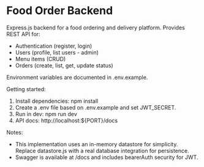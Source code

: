# Food Order Backend

Express.js backend for a food ordering and delivery platform. Provides REST API for:
- Authentication (register, login)
- Users (profile, list users - admin)
- Menu items (CRUD)
- Orders (create, list, get, update status)

Environment variables are documented in .env.example.

Getting started:
1) Install dependencies:
   npm install
2) Create a .env file based on .env.example and set JWT_SECRET.
3) Run in dev:
   npm run dev
4) API docs:
   http://localhost:${PORT}/docs

Notes:
- This implementation uses an in-memory datastore for simplicity. Replace datastore.js with a real database integration for persistence.
- Swagger is available at /docs and includes bearerAuth security for JWT.
